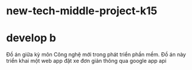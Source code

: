 # new-tech-middle-project-k15
# develop b
Đồ án giữa kỳ môn Công nghệ mới trong phát triển phần mềm. Đồ án này triển khai một web app đặt xe đơn giản thông qua google app api
